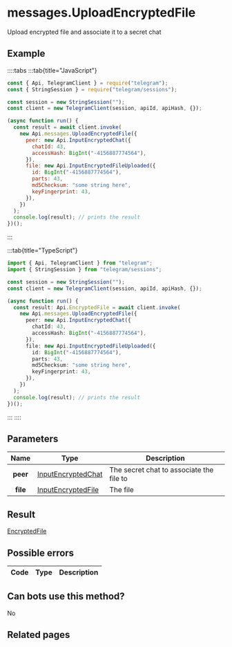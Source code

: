 # messages.UploadEncryptedFile

Upload encrypted file and associate it to a secret chat

## Example

::::tabs
:::tab{title="JavaScript"}

```js
const { Api, TelegramClient } = require("telegram");
const { StringSession } = require("telegram/sessions");

const session = new StringSession("");
const client = new TelegramClient(session, apiId, apiHash, {});

(async function run() {
  const result = await client.invoke(
    new Api.messages.UploadEncryptedFile({
      peer: new Api.InputEncryptedChat({
        chatId: 43,
        accessHash: BigInt("-4156887774564"),
      }),
      file: new Api.InputEncryptedFileUploaded({
        id: BigInt("-4156887774564"),
        parts: 43,
        md5Checksum: "some string here",
        keyFingerprint: 43,
      }),
    })
  );
  console.log(result); // prints the result
})();
```

:::

:::tab{title="TypeScript"}

```ts
import { Api, TelegramClient } from "telegram";
import { StringSession } from "telegram/sessions";

const session = new StringSession("");
const client = new TelegramClient(session, apiId, apiHash, {});

(async function run() {
  const result: Api.EncryptedFile = await client.invoke(
    new Api.messages.UploadEncryptedFile({
      peer: new Api.InputEncryptedChat({
        chatId: 43,
        accessHash: BigInt("-4156887774564"),
      }),
      file: new Api.InputEncryptedFileUploaded({
        id: BigInt("-4156887774564"),
        parts: 43,
        md5Checksum: "some string here",
        keyFingerprint: 43,
      }),
    })
  );
  console.log(result); // prints the result
})();
```

:::
::::

## Parameters

|   Name   | Type                                                                    | Description                              |
| :------: | ----------------------------------------------------------------------- | ---------------------------------------- |
| **peer** | [InputEncryptedChat](https://core.telegram.org/type/InputEncryptedChat) | The secret chat to associate the file to |
| **file** | [InputEncryptedFile](https://core.telegram.org/type/InputEncryptedFile) | The file                                 |

## Result

[EncryptedFile](https://core.telegram.org/type/EncryptedFile)

## Possible errors

| Code | Type | Description |
| :--: | ---- | ----------- |

## Can bots use this method?

No

## Related pages
